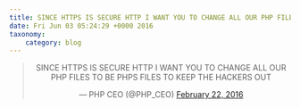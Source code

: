 ```yaml
---
title: SINCE HTTPS IS SECURE HTTP I WANT YOU TO CHANGE ALL OUR PHP FILES TO BE PHPS FILES TO KEEP THE HACKERS OUT
date: Fri Jun 03 05:24:29 +0000 2016
taxonomy:
    category: blog
---
```

<blockquote class="twitter-tweet" align="center"><p lang="en" dir="ltr">SINCE HTTPS IS SECURE HTTP I WANT YOU TO CHANGE ALL OUR PHP FILES TO BE PHPS FILES TO KEEP THE HACKERS OUT</p>&mdash; PHP CEO (@PHP_CEO) <a href="https://twitter.com/PHP_CEO/status/701856733472366593">February 22, 2016</a></blockquote>
